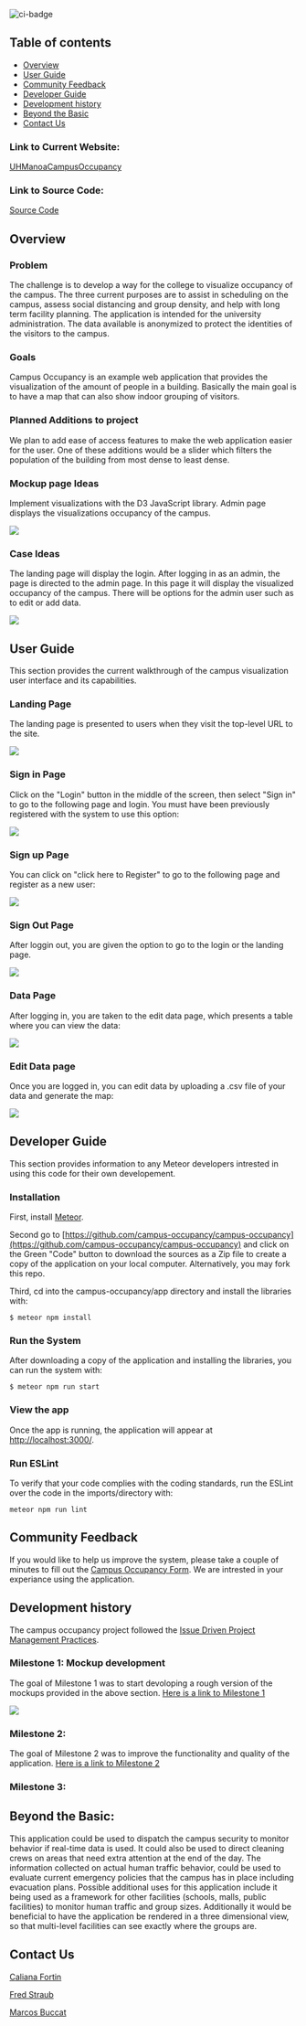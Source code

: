 ![ci-badge](https://github.com/campus-occupancy/campus-occupancy/workflows/ci-campus-occupancy/badge.svg)

## Table of contents
* [Overview](#overview)
* [User Guide](#user-guide)
* [Community Feedback](#community-feedback)
* [Developer Guide](#developer-guide)
* [Development history](#development-history)
* [Beyond the Basic](#beyond-the-basic)
* [Contact Us](#contact-us)


### Link to Current Website: 
[UHManoaCampusOccupancy](https://campus-occupancy.top/#/)
### Link to Source Code:
[Source Code](https://github.com/campus-occupancy/campus-occupancy)
## Overview

### Problem

The challenge is to develop a way for the college to visualize occupancy of the campus.  The three current purposes are to assist in scheduling on the campus, assess social distancing and group density, and help with long term facility planning.  The application is intended for the university administration. The data available is anonymized to protect the identities of the visitors to the campus. 

### Goals

Campus Occupancy is an example web application that provides the visualization of the amount of people in a building. Basically the main goal is to have a map that can also show indoor grouping of visitors. 

### Planned Additions to project

We plan to add ease of access features to make the web application easier for the user. One of these additions would be a slider which filters the population of the building from most dense to least dense. 
 
 
### Mockup page Ideas
Implement visualizations with the D3 JavaScript library. 
Admin page displays the visualizations occupancy of the campus.

![](images/FRONT-PAGE.jpg)

### Case Ideas
The landing page will display the login. After logging in as an admin, the page is directed to the admin page. In this page it will display the visualized occupancy of the campus. There will be options for the admin user such as to edit or add data.

![](images/ADMIN-PAGE.jpg)

## User Guide

This section provides the current walkthrough of the campus visualization user interface and its capabilities.

### Landing Page

The landing page is presented to users when they visit the top-level URL to the site.

![](images/M1-LANDINGPAGE.png)

### Sign in Page 
Click on the "Login" button in the middle of the screen, then select "Sign in" to go to the following page and login. You must have been previously registered with the system to use this option:

![](images/M2-updated-login-page.PNG)

### Sign up Page 
You can click on "click here to Register" to go to the following page and register as a new user:

![](images/M2-updated-sign-up-page.PNG)

### Sign Out Page
After loggin out, you are given the option to go to the login or the landing page.

![](images/M2-sign-out.PNG)

### Data Page 
After logging in, you are taken to the edit data page, which presents a table where you can view the data:

![](images/M1-DATAPAGEUSER.png)

### Edit Data page 

Once you are logged in, you can edit data by uploading a .csv file of your data and generate the map:

![](images/M1-EDITDATAPAGE.png)


## Developer Guide 
This section provides information to any Meteor developers intrested in using this code for their own developement.

### Installation
First, install [Meteor](https://www.meteor.com/install).

Second go to [https://github.com/campus-occupancy/campus-occupancy](https://github.com/campus-occupancy/campus-occupancy) and click on the Green "Code" button to download the sources as a Zip file to create a copy of the application on your local computer. Alternatively, you may fork this repo.  

Third, cd into the campus-occupancy/app directory and install the libraries with:
``````````
$ meteor npm install
``````````

### Run the System
After downloading a copy of the application and installing the libraries, you can run the system with:
`````````
$ meteor npm run start
`````````

### View the app
Once the app is running, the application will appear at [http://localhost:3000/](http://localhost:3000/).

### Run ESLint
To verify that your code complies with the coding standards, run the ESLint over the code in the imports/directory with:
````````
meteor npm run lint
````````
## Community Feedback
If you would like to help us improve the system, please take a couple of minutes to fill out the [Campus Occupancy Form](https://docs.google.com/forms/d/e/1FAIpQLSfnveBnx1LZj3YNTj0HMstZ6XzbBA0aZ_pJ9VzaPV4QQ84img/viewform). We are intrested in your experiance using the application.

## Development history
The campus occupancy project followed the [Issue Driven Project Management Practices](http://courses.ics.hawaii.edu/ics314f19/modules/project-management/).

### Milestone 1: Mockup development
The goal of Milestone 1 was to start devoloping a rough version of the mockups provided in the above section.
[Here is a link to Milestone 1](https://github.com/campus-occupancy/campus-occupancy/projects/1)

![](images/M1-page.png)
 
### Milestone 2:
The goal of Milestone 2 was to improve the functionality and quality of the application. 
 [Here is a link to Milestone 2](https://github.com/campus-occupancy/campus-occupancy/projects/2)
 
### Milestone 3:
 
## Beyond the Basic:
This application could be used to dispatch the campus security to monitor behavior if real-time data is used.  It could also be used to direct cleaning crews on areas that need extra attention at the end of the day.  The information collected on actual human traffic behavior, could be used to evaluate current emergency policies that the campus has in place including evacuation plans. 
Possible additional uses for this application include it being used as a framework for other facilities (schools, malls, public facilities) to monitor human traffic and group sizes.  Additionally it would be beneficial to have the application be rendered in a three dimensional view, so that multi-level facilities can see exactly where the groups are. 

## Contact Us

[Caliana Fortin](https://calianafortin.github.io/)  


[Fred Straub](https://fredstraub.github.io/) 



[Marcos Buccat](https://buccatm.github.io/) 


